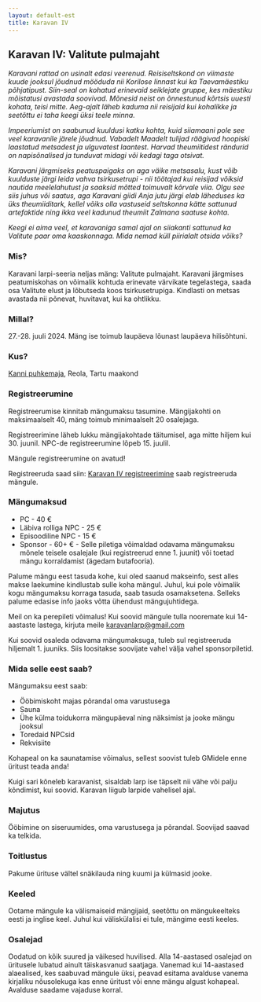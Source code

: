 ```yaml
---
layout: default-est
title: Karavan IV
---
```

## Karavan IV: Valitute pulmajaht

_Karavani rattad on usinalt edasi veerenud. Reisiseltskond on viimaste kuude jooksul jõudnud mööduda nii Korilose linnast kui ka Taevamäestiku põhjatipust. Siin-seal on kohatud erinevaid seiklejate gruppe, kes mäestiku mõistatusi avastada soovivad. Mõnesid neist on õnnestunud kõrtsis uuesti kohata, teisi mitte. Aeg-ajalt läheb kaduma nii reisijaid kui kohalikke ja seetõttu ei taha keegi üksi teele minna._ 

_Impeeriumist on saabunud kuuldusi katku kohta, kuid siiamaani pole see veel karavanile järele jõudnud. Vabadelt Maadelt tulijad räägivad hoopiski laastatud metsadest ja ulguvatest laantest. Harvad theumiitidest rändurid on napisõnalised ja tunduvat midagi või kedagi taga otsivat._

_Karavani järgmiseks peatuspaigaks on aga väike metsasalu, kust võib kuulduste järgi leida vahva tsirkusetrupi - nii töötajad kui reisijad võiksid nautida meelelahutust ja saaksid mõtted toimuvalt kõrvale viia. Olgu see siis juhus või saatus, aga Karavani giidi Anja jutu järgi elab läheduses ka üks theumiiditark, kellel võiks olla vastuseid seltskonna kätte sattunud artefaktide ning ikka veel kadunud theumiit Zalmana saatuse kohta._ 

_Keegi ei aima veel, et karavaniga samal ajal on siiakanti sattunud ka Valitute paar oma kaaskonnaga. Mida nemad küll piirialalt otsida võiks?_
### Mis?

Karavani larpi-seeria neljas mäng: Valitute pulmajaht. Karavani järgmises peatumiskohas on võimalik kohtuda erinevate värvikate tegelastega, saada osa Valitute elust ja lõbutseda koos tsirkusetrupiga. Kindlasti on metsas avastada nii põnevat, huvitavat, kui ka ohtlikku. 

### Millal?

27.-28. juuli 2024. Mäng ise toimub laupäeva lõunast laupäeva hilisõhtuni.

### Kus?

[Kanni puhkemaja](https://www.google.com/maps/place/Kanni+Puhkemaja+O%C3%9C/@58.2905583,26.6811562,15.13z/data=!4m9!3m8!1s0x46eb3a2c24476399:0xdc346e3e783869ce!5m2!4m1!1i2!8m2!3d58.2895799!4d26.685859!16s%2Fg%2F1tk6tlx2?entry=ttu), Reola, Tartu maakond

### Registreerumine

Registreerumise kinnitab mängumaksu tasumine. Mängijakohti on maksimaalselt 40, mäng toimub minimaalselt 20 osalejaga.

Registreerimine läheb lukku mängijakohtade täitumisel, aga mitte hiljem kui 30. juunil. NPC-de registreerumine lõpeb 15. juulil.

Mängule registreerumine on avatud!

Registreeruda saad siin: [Karavan IV registreerimine](https://docs.google.com/forms/d/e/1FAIpQLSfQwyCWr1mTTXb8gi5MSDbv9k-DDUp3f0jw8Utgsia45XNpWQ/viewform) saab registreeruda mängule. 

### Mängumaksud

* PC - 40 €
* Läbiva rolliga NPC - 25 €
* Episoodiline NPC - 15 €
* Sponsor - 60+ € - Selle piletiga võimaldad odavama mängumaksu mõnele teisele osalejale (kui registreerud enne 1. juunit) või toetad mängu korraldamist (ägedam butafooria).

Palume mängu eest tasuda kohe, kui oled saanud makseinfo, sest alles makse laekumine kindlustab sulle koha mängul. Juhul, kui pole võimalik kogu mängumaksu korraga tasuda, saab tasuda osamaksetena. Selleks palume edasise info jaoks võtta ühendust mängujuhtidega.

Meil on ka perepileti võimalus! Kui soovid mängule tulla nooremate kui 14-aastaste lastega, kirjuta meile karavanlarp@gmail.com

Kui soovid osaleda odavama mängumaksuga, tuleb sul registreeruda hiljemalt 1. juuniks. Siis loositakse soovijate vahel välja vahel sponsorpiletid.

### Mida selle eest saab?

Mängumaksu eest saab:

* Ööbimiskoht majas põrandal oma varustusega
* Sauna
* Ühe külma toidukorra mängupäeval ning näksimist ja jooke mängu jooksul
* Toredaid NPCsid
* Rekvisiite

Kohapeal on ka saunatamise võimalus, sellest soovist tuleb GMidele enne üritust teada anda!

Kuigi sari kõneleb karavanist, sisaldab larp ise täpselt nii vähe või palju kõndimist, kui soovid. Karavan liigub larpide vahelisel ajal.

### Majutus

Ööbimine on siseruumides, oma varustusega ja põrandal. Soovijad saavad ka telkida.

### Toitlustus

Pakume ürituse vältel snäkilauda ning kuumi ja külmasid jooke. 

### Keeled

Ootame mängule ka välismaiseid mängijaid, seetõttu on mängukeelteks eesti ja inglise keel. Juhul kui väliskülalisi ei tule, mängime eesti keeles.

### Osalejad

Oodatud on kõik suured ja väikesed huvilised. Alla 14-aastased osalejad on üritusele lubatud ainult täiskasvanud saatjaga. Vanemad kui 14-aastased alaealised, kes saabuvad mängule üksi, peavad esitama avalduse vanema kirjaliku nõusolekuga kas enne üritust või enne mängu algust kohapeal. Avalduse saadame vajaduse korral.
